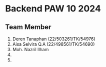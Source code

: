 # Backend PAW 10 2024

## Team Member

1. Deren Tanaphan (22/503261/TK/54976)
2. Aisa Selvira Q.A (22/498561/TK/54690)
3. Moh. Nazril Ilham
4. 
5. 
